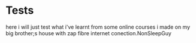 # Tests
here i will just test what i've learnt from some online courses i made on my big brother;s house with zap fibre internet conection.NonSleepGuy
